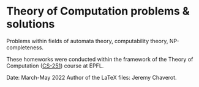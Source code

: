 # Theory of Computation problems & solutions

Problems within fields of automata theory, computability theory, NP-completeness.

These homeworks were conducted within the framework of the Theory of Computation ([CS-251](https://edu.epfl.ch/coursebook/fr/theory-of-computation-CS-251)) course at EPFL.

Date: March-May 2022
Author of the LaTeX files: Jeremy Chaverot.

